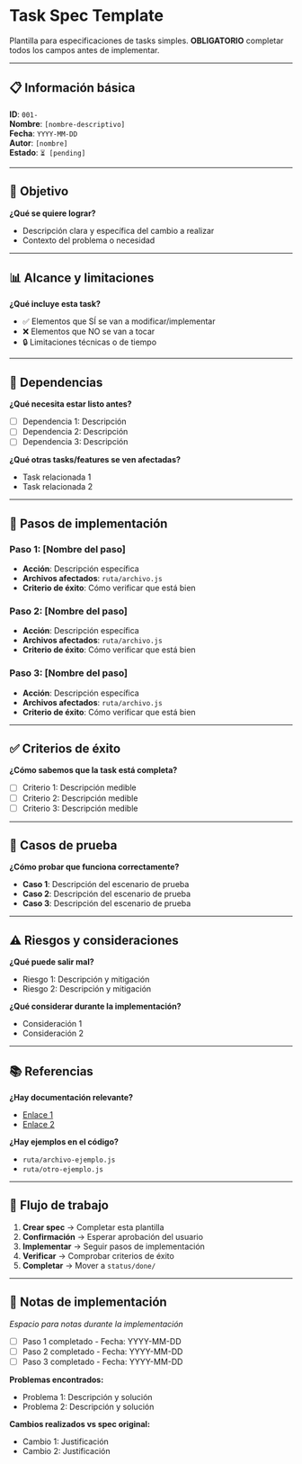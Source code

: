 # Task Spec Template

Plantilla para especificaciones de tasks simples. **OBLIGATORIO** completar todos los campos antes de implementar.

---

## 📋 Información básica

**ID**: `001-`  
**Nombre**: `[nombre-descriptivo]`  
**Fecha**: `YYYY-MM-DD`  
**Autor**: `[nombre]`  
**Estado**: `⏳ [pending]`

---

## 🎯 Objetivo

**¿Qué se quiere lograr?**
- Descripción clara y específica del cambio a realizar
- Contexto del problema o necesidad

---

## 📊 Alcance y limitaciones

**¿Qué incluye esta task?**
- ✅ Elementos que SÍ se van a modificar/implementar
- ❌ Elementos que NO se van a tocar
- 🔒 Limitaciones técnicas o de tiempo

---

## 🔗 Dependencias

**¿Qué necesita estar listo antes?**
- [ ] Dependencia 1: Descripción
- [ ] Dependencia 2: Descripción
- [ ] Dependencia 3: Descripción

**¿Qué otras tasks/features se ven afectadas?**
- Task relacionada 1
- Task relacionada 2

---

## 📝 Pasos de implementación

### **Paso 1: [Nombre del paso]**
- **Acción**: Descripción específica
- **Archivos afectados**: `ruta/archivo.js`
- **Criterio de éxito**: Cómo verificar que está bien

### **Paso 2: [Nombre del paso]**
- **Acción**: Descripción específica
- **Archivos afectados**: `ruta/archivo.js`
- **Criterio de éxito**: Cómo verificar que está bien

### **Paso 3: [Nombre del paso]**
- **Acción**: Descripción específica
- **Archivos afectados**: `ruta/archivo.js`
- **Criterio de éxito**: Cómo verificar que está bien

---

## ✅ Criterios de éxito

**¿Cómo sabemos que la task está completa?**
- [ ] Criterio 1: Descripción medible
- [ ] Criterio 2: Descripción medible
- [ ] Criterio 3: Descripción medible

---

## 🧪 Casos de prueba

**¿Cómo probar que funciona correctamente?**
- **Caso 1**: Descripción del escenario de prueba
- **Caso 2**: Descripción del escenario de prueba
- **Caso 3**: Descripción del escenario de prueba

---

## ⚠️ Riesgos y consideraciones

**¿Qué puede salir mal?**
- Riesgo 1: Descripción y mitigación
- Riesgo 2: Descripción y mitigación

**¿Qué considerar durante la implementación?**
- Consideración 1
- Consideración 2

---

## 📚 Referencias

**¿Hay documentación relevante?**
- [Enlace 1](url)
- [Enlace 2](url)

**¿Hay ejemplos en el código?**
- `ruta/archivo-ejemplo.js`
- `ruta/otro-ejemplo.js`

---

## 🔄 Flujo de trabajo

1. **Crear spec** → Completar esta plantilla
2. **Confirmación** → Esperar aprobación del usuario
3. **Implementar** → Seguir pasos de implementación
4. **Verificar** → Comprobar criterios de éxito
5. **Completar** → Mover a `status/done/`

---

## 📝 Notas de implementación

*Espacio para notas durante la implementación*

- [ ] Paso 1 completado - Fecha: YYYY-MM-DD
- [ ] Paso 2 completado - Fecha: YYYY-MM-DD
- [ ] Paso 3 completado - Fecha: YYYY-MM-DD

**Problemas encontrados:**
- Problema 1: Descripción y solución
- Problema 2: Descripción y solución

**Cambios realizados vs spec original:**
- Cambio 1: Justificación
- Cambio 2: Justificación
